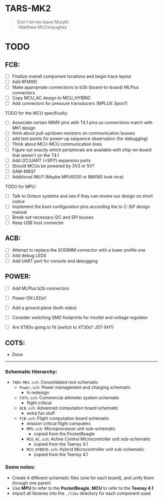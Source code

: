 # TARS-MK2

> Don't let me leave Murph!\
> -Matthew McConaughey

# TODO

## FCB:
- [ ] Finalize overall component locations and begin trace layout
- [ ] Add RFM95!
- [ ] Make appropriate connections to b2b (board-to-board) MLPlus connectors
- [ ] Copy MCU_AC design to MCU_HYBRID
- [ ] Add connectors for pressure transducers (MPLUS 3pos?)

TODO for the MCU specifically:
- [ ] Associate certain MIMX pins with T4.1 pins so connections match with MK1 design
- [ ] think about pull-up/down resistors on communication busses
- [ ] add test points for power-up sequence observation (for debugging)
- [ ] Think about MCU-MCU communication lines
- [ ] Figure out exactly which peripherals are available with chip-on-board that weren't on the T4.1
- [ ] Add I2C/UART (+SPI?) expansion ports
- [ ] Should MCUs be powered by 3V3 or 5V?
- [ ] SAM-M8Q?
- [ ] Additional IMU? (Maybe MPU9250 or BMI160 look nice)

TODO for MPU:
- [ ] Talk to Octavo systems and see if they can review our design on short notice
- [ ] Implement the boot configuration pins according the to C-SiP design manual
- [ ] Break out necessary I2C and SPI busses
- [ ] Keep USB host connector

## ACB:
  - [ ] Attempt to replace the SODIMM connector with a lower profile one
  - [ ] Add debug LEDS
  - [ ] Add UART port for console and debugging

## POWER:
  - [ ] Add MLPlus b2b connectors
  - [ ] Power ON LEDs!!
  - [ ] Add a ground plane (both sides)
  - [ ] Consider switching SMD footprints for mosfet and voltage regulator
  - [ ] Are XT60s going to fit (switch to XT30s? JST-XH?)


## COTS:
  - Done

---

### Schematic Hierarchy:
- `TARS-MK2.sch`: Consolidated root schematic
  - `Power.sch`: Power management and charging schematic
    - In redesign
  - `COTS.sch`: Commercial altimeter system schematic
    - flight critical
  - `ACB.sch`: Advanced computation board schematic
    - extra fun stuff
  - `FCB.sch`: Flight computation board schematic
    - mission critical flight computers
    - `MPU.sch`: Microprocessor unit sub-schematic
        - copied from the PocketBeagle
    - `MCU_AC.sch`: Active Control Microcontroller unit sub-schematic
        - copied from the Teensy 4.1
    - `MCU_HYBRID.sch`: Hybrid Microcontroller unit sub-schematic
        - copied from the Teensy 4.1

### Some notes:
- Create 4 different schematic files (one for each board), and unify them through one parent
- Use **MPU** to refer to the **PocketBeagle**, **MCU** to refer to the **Teensy 4.1**
- Import all libraries into the `./libs` directory for each component used
